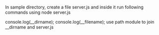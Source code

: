 In sample directory, create a file server.js and inside it run following commands using node server.js

console.log(__dirname);
console.log(__filename);
use path module to join __dirname and server.js
